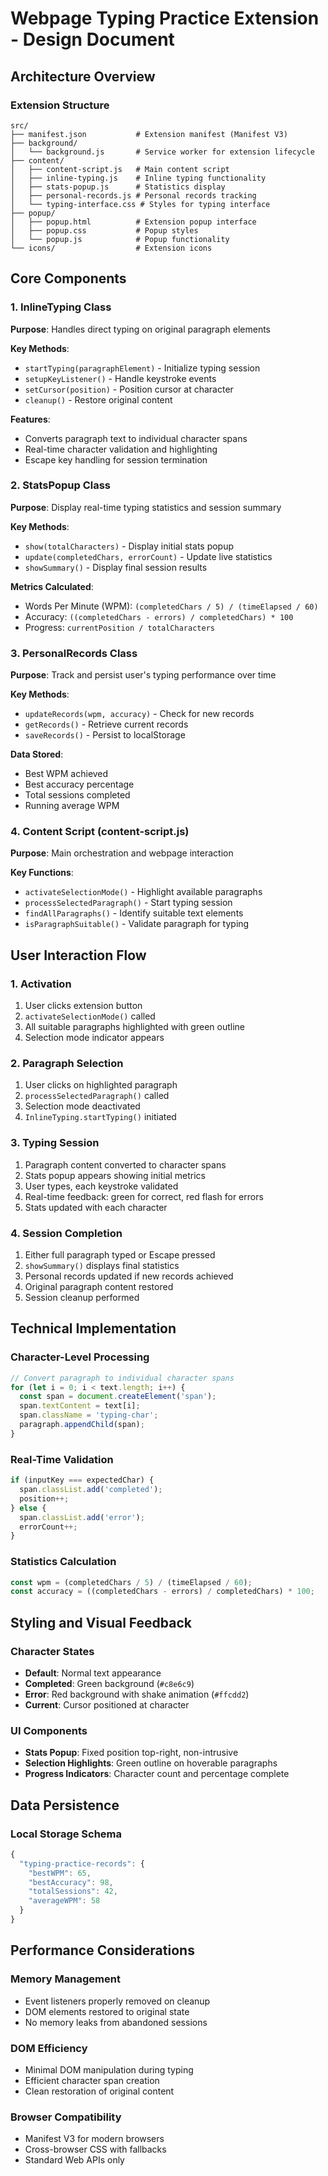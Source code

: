 # Webpage Typing Practice Extension - Design Document

## Architecture Overview

### Extension Structure
```
src/
├── manifest.json           # Extension manifest (Manifest V3)
├── background/
│   └── background.js       # Service worker for extension lifecycle
├── content/
│   ├── content-script.js   # Main content script
│   ├── inline-typing.js    # Inline typing functionality
│   ├── stats-popup.js      # Statistics display
│   ├── personal-records.js # Personal records tracking
│   └── typing-interface.css # Styles for typing interface
├── popup/
│   ├── popup.html          # Extension popup interface
│   ├── popup.css           # Popup styles
│   └── popup.js            # Popup functionality
└── icons/                  # Extension icons
```

## Core Components

### 1. InlineTyping Class
**Purpose**: Handles direct typing on original paragraph elements

**Key Methods**:
- `startTyping(paragraphElement)` - Initialize typing session
- `setupKeyListener()` - Handle keystroke events
- `setCursor(position)` - Position cursor at character
- `cleanup()` - Restore original content

**Features**:
- Converts paragraph text to individual character spans
- Real-time character validation and highlighting
- Escape key handling for session termination

### 2. StatsPopup Class
**Purpose**: Display real-time typing statistics and session summary

**Key Methods**:
- `show(totalCharacters)` - Display initial stats popup
- `update(completedChars, errorCount)` - Update live statistics
- `showSummary()` - Display final session results

**Metrics Calculated**:
- Words Per Minute (WPM): `(completedChars / 5) / (timeElapsed / 60)`
- Accuracy: `((completedChars - errors) / completedChars) * 100`
- Progress: `currentPosition / totalCharacters`

### 3. PersonalRecords Class
**Purpose**: Track and persist user's typing performance over time

**Key Methods**:
- `updateRecords(wpm, accuracy)` - Check for new records
- `getRecords()` - Retrieve current records
- `saveRecords()` - Persist to localStorage

**Data Stored**:
- Best WPM achieved
- Best accuracy percentage
- Total sessions completed
- Running average WPM

### 4. Content Script (content-script.js)
**Purpose**: Main orchestration and webpage interaction

**Key Functions**:
- `activateSelectionMode()` - Highlight available paragraphs
- `processSelectedParagraph()` - Start typing session
- `findAllParagraphs()` - Identify suitable text elements
- `isParagraphSuitable()` - Validate paragraph for typing

## User Interaction Flow

### 1. Activation
1. User clicks extension button
2. `activateSelectionMode()` called
3. All suitable paragraphs highlighted with green outline
4. Selection mode indicator appears

### 2. Paragraph Selection
1. User clicks on highlighted paragraph
2. `processSelectedParagraph()` called
3. Selection mode deactivated
4. `InlineTyping.startTyping()` initiated

### 3. Typing Session
1. Paragraph content converted to character spans
2. Stats popup appears showing initial metrics
3. User types, each keystroke validated
4. Real-time feedback: green for correct, red flash for errors
5. Stats updated with each character

### 4. Session Completion
1. Either full paragraph typed or Escape pressed
2. `showSummary()` displays final statistics
3. Personal records updated if new records achieved
4. Original paragraph content restored
5. Session cleanup performed

## Technical Implementation

### Character-Level Processing
```javascript
// Convert paragraph to individual character spans
for (let i = 0; i < text.length; i++) {
  const span = document.createElement('span');
  span.textContent = text[i];
  span.className = 'typing-char';
  paragraph.appendChild(span);
}
```

### Real-Time Validation
```javascript
if (inputKey === expectedChar) {
  span.classList.add('completed');
  position++;
} else {
  span.classList.add('error');
  errorCount++;
}
```

### Statistics Calculation
```javascript
const wpm = (completedChars / 5) / (timeElapsed / 60);
const accuracy = ((completedChars - errors) / completedChars) * 100;
```

## Styling and Visual Feedback

### Character States
- **Default**: Normal text appearance
- **Completed**: Green background (`#c8e6c9`)
- **Error**: Red background with shake animation (`#ffcdd2`)
- **Current**: Cursor positioned at character

### UI Components
- **Stats Popup**: Fixed position top-right, non-intrusive
- **Selection Highlights**: Green outline on hoverable paragraphs
- **Progress Indicators**: Character count and percentage complete

## Data Persistence

### Local Storage Schema
```javascript
{
  "typing-practice-records": {
    "bestWPM": 65,
    "bestAccuracy": 98,
    "totalSessions": 42,
    "averageWPM": 58
  }
}
```

## Performance Considerations

### Memory Management
- Event listeners properly removed on cleanup
- DOM elements restored to original state
- No memory leaks from abandoned sessions

### DOM Efficiency
- Minimal DOM manipulation during typing
- Efficient character span creation
- Clean restoration of original content

### Browser Compatibility
- Manifest V3 for modern browsers
- Cross-browser CSS with fallbacks
- Standard Web APIs only
